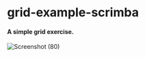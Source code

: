# grid-example-scrimba
#### A simple grid exercise.


![Screenshot (80)](https://user-images.githubusercontent.com/85759426/143722078-96fdcbad-20b1-4611-9faa-d97809802071.png)
